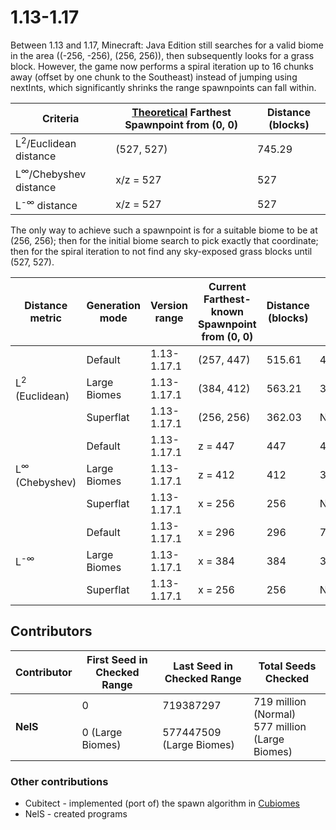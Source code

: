 # 1.13-1.17

Between 1.13 and 1.17, Minecraft: Java Edition still searches for a valid biome in the area ((-256, -256), (256, 256)), then subsequently looks for a grass block. However, the game now performs a spiral iteration up to 16 chunks away (offset by one chunk to the Southeast) instead of jumping using nextInts, which significantly shrinks the range spawnpoints can fall within.

| Criteria                               | <ins>Theoretical</ins> Farthest Spawnpoint from (0, 0) | Distance (blocks) |
| -------------------------------------- | ------------------------------------------------------ | ----------------- |
| L<sup>2</sup>/Euclidean distance       | (527, 527)                                             | 745.29            |
| L<sup>&infin;</sup>/Chebyshev distance | x/z = 527                                              | 527               |
| L<sup>-&infin;</sup> distance          | x/z = 527                                              | 527               |

The only way to achieve such a spawnpoint is for a suitable biome to be at (256, 256); then for the initial biome search to pick exactly that coordinate; then for the spiral iteration to not find any sky-exposed grass blocks until (527, 527).

<table>
	<thead>
		<tr> <th>Distance metric</th> <th>Generation mode</th> <th>Version range</th> <th>Current Farthest-known Spawnpoint from (0, 0)</th> <th>Distance (blocks)</th> <th>Seed</th> <th>Discoverer</th> </tr>
	</thead>
	<tbody>
		<tr> <td rowspan=3>L<sup>2</sup> (Euclidean)</td> <td>Default</td>      <td>1.13-1.17.1</td> <td>(257, 447)</td> <td>515.61</td> <td>40593770</td> <td rowspan=9>NelS</td> </tr>
		<tr>                                              <td>Large Biomes</td> <td>1.13-1.17.1</td> <td>(384, 412)</td> <td>563.21</td> <td>390301013</td> </tr>
		<tr>                                              <td>Superflat</td>    <td>1.13-1.17.1</td> <td>(256, 256)</td> <td>362.03</td> <td>None yet</td>  </tr>
		<tr> <td rowspan=3>L<sup>&infin;</sup> (Chebyshev)</td> <td>Default</td>      <td>1.13-1.17.1</td> <td>z = 447</td> <td>447</td> <td>40593770</td>  </tr>
		<tr>                                                    <td>Large Biomes</td> <td>1.13-1.17.1</td> <td>z = 412</td> <td>412</td> <td>390301013</td> </tr>
		<tr>                                                    <td>Superflat</td>    <td>1.13-1.17.1</td> <td>x = 256</td> <td>256</td> <td>None yet</td>  </tr>
		<tr> <td rowspan=3>L<sup>-&infin;</sup></td> <td>Default</td>      <td>1.13-1.17.1</td> <td>x = 296</td> <td>296</td> <td>719387297</td> </tr>
		<tr>                                         <td>Large Biomes</td> <td>1.13-1.17.1</td> <td>x = 384</td> <td>384</td> <td>390301013</td> </tr>
		<tr>                                         <td>Superflat</td>    <td>1.13-1.17.1</td> <td>x = 256</td> <td>256</td> <td>None yet</td>  </tr>
	</tbody>
</table>

## Contributors
<table>
	<thead>
		<tr> <th>Contributor</th> <th>First Seed in Checked Range</th> <th>Last Seed in Checked Range</th> <th>Total Seeds Checked</th> </tr>
	</thead>
	<tbody>
		<tr> <td rowspan=2><b>NelS</b></td> <td>0</td>                <td>719387297</td> <td rowspan=2>719 million (Normal)<br>577 million (Large Biomes)</td> </tr>
		<tr>                                <td>0 (Large Biomes)</td> <td>577447509 (Large Biomes)</td>                                                        </tr>
	</tbody>
</table>

### Other contributions
- Cubitect - implemented (port of) the spawn algorithm in [Cubiomes](https://github.com/Cubitect/cubiomes)
- NelS - created programs
